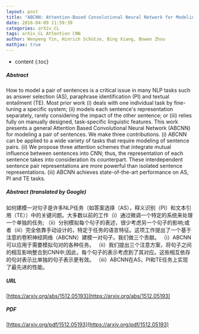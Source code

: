 ```yaml
---
layout: post
title: "ABCNN: Attention-Based Convolutional Neural Network for Modeling Sentence Pairs"
date: 2016-04-09 11:59:39
categories: arXiv_CL
tags: arXiv_CL Attention CNN
author: Wenpeng Yin, Hinrich Schütze, Bing Xiang, Bowen Zhou
mathjax: true
---
```


* content
{:toc}

##### Abstract
How to model a pair of sentences is a critical issue in many NLP tasks such as answer selection (AS), paraphrase identification (PI) and textual entailment (TE). Most prior work (i) deals with one individual task by fine-tuning a specific system; (ii) models each sentence's representation separately, rarely considering the impact of the other sentence; or (iii) relies fully on manually designed, task-specific linguistic features. This work presents a general Attention Based Convolutional Neural Network (ABCNN) for modeling a pair of sentences. We make three contributions. (i) ABCNN can be applied to a wide variety of tasks that require modeling of sentence pairs. (ii) We propose three attention schemes that integrate mutual influence between sentences into CNN; thus, the representation of each sentence takes into consideration its counterpart. These interdependent sentence pair representations are more powerful than isolated sentence representations. (iii) ABCNN achieves state-of-the-art performance on AS, PI and TE tasks.

##### Abstract (translated by Google)
如何建模一对句子是许多NLP任务（如答案选择（AS），释义识别（PI）和文本引用（TE））中的关键问题。大多数以前的工作（i）通过微调一个特定的系统来处理一个单独的任务; （ii）分别模拟每个句子的表述，很少考虑另一个句子的影响;或者（iii）完全依靠手动设计的，特定于任务的语言特征。这项工作提出了一个基于注意的卷积神经网络（ABCNN）建模一对句子。我们做三个贡献。 （i）ABCNN可以应用于需要模拟句对的各种任务。 （ii）我们提出三个注意方案，将句子之间的相互影响整合到CNN中;因此，每个句子的表示考虑到了其对应。这些相互依存的句对表示比单独的句子表示更有效。 （iii）ABCNN在AS，PI和TE任务上实现了最先进的性能。

##### URL
[https://arxiv.org/abs/1512.05193](https://arxiv.org/abs/1512.05193)

##### PDF
[https://arxiv.org/pdf/1512.05193](https://arxiv.org/pdf/1512.05193)

